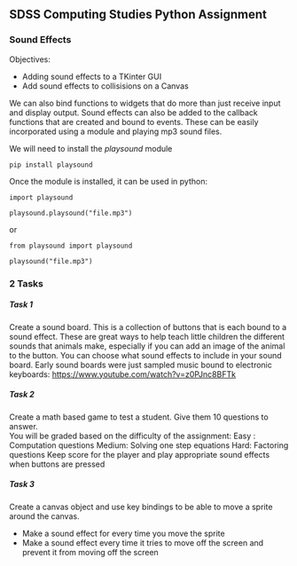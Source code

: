 ## SDSS Computing Studies Python Assignment
### Sound Effects

Objectives:
* Adding sound effects to a TKinter GUI
* Add sound effects to collisisions on a Canvas

We can also bind functions to widgets that do more than just receive input and display output.  Sound effects can also be added to the callback functions that are created and bound to events.  These can be easily incorporated using a module and playing mp3 sound files.

We will need to install the *playsound* module
```
pip install playsound
```

Once the module is installed, it can be used in python:
```
import playsound

playsound.playsound("file.mp3")
```
or
```
from playsound import playsound

playsound("file.mp3")
```


### 2 Tasks

##### Task 1
Create a sound board.
This is a collection of buttons that is each bound to a sound effect.  These are great ways to help teach little children the different sounds that animals make, especially if you can add an image of the animal to the button.
You can choose what sound effects to include in your sound board.  Early sound boards were just sampled music bound to electronic keyboards: https://www.youtube.com/watch?v=z0PJnc8BFTk

##### Task 2
Create a math based game to test a student.
Give them 10 questions to answer.  
You will be graded based on the difficulty of the assignment:
Easy : Computation questions
Medium: Solving one step equations
Hard: Factoring questions
Keep score for the player and play appropriate sound effects when buttons are pressed

##### Task 3
Create a canvas object and use key bindings to be able to move a sprite around the canvas.
* Make a sound effect for every time you move the sprite
* Make a sound effect every time it tries to move off the screen and prevent it from moving off the screen

